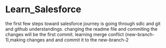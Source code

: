 # Learn_Salesforce
the first few steps toward salesforce journey is going through sdlc and git and github understandings.
changing the readme file and commiting the changes will be the first commit.
learning merge conflict (new-branch-1),making changes and and commit it to the new-branch-2